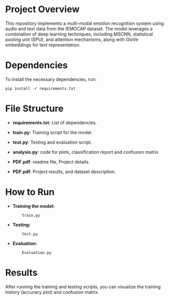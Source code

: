 # Project Overview

This repository implements a multi-modal emotion recognition system
using audio and text data from the IEMOCAP dataset. The model leverages
a combination of deep learning techniques, including MSCNN, statistical
pooling unit (SPU), and attention mechanisms, along with GloVe
embeddings for text representation.

# Dependencies

To install the necessary dependencies, run:

    pip install -r requirements.txt

# File Structure

-   **requirements.txt**: List of dependencies.

-   **train.py**: Training script for the model.

-   **test.py**: Testing and evaluation script.

-   **analysis.py**: code for plots, classification report and confusion
    matrix

-   **PDF.pdf**: readme file, Project details.

-   **PDF.pdf**: Project results, and dataset description.

# How to Run

-   **Training the model:**

            train.py

-   **Testing:**

            test.py

-   **Evaluation:**

            Evaluation.py

# Results

After running the training and testing scripts, you can visualize the
training history (accuracy plot) and confusion matrix.
